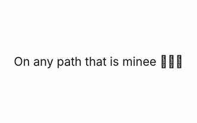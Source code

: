 <foreignObject width="100%" height="100%">
    <div xmlns="http://www.w3.org/1999/xhtml">
        <style>
            .container {
                display: flex;
                justify-content: center;
                align-items: center;
                min-height: 300px;
                min-width: 300px;
                border: 2px solid #FFFFFF;
                font-size: 2rem;
            }
        </style>
        <div class="container">
            On any path that is minee 🚶🏻‍♂️
        </div>
    </div>
</foreignObject>